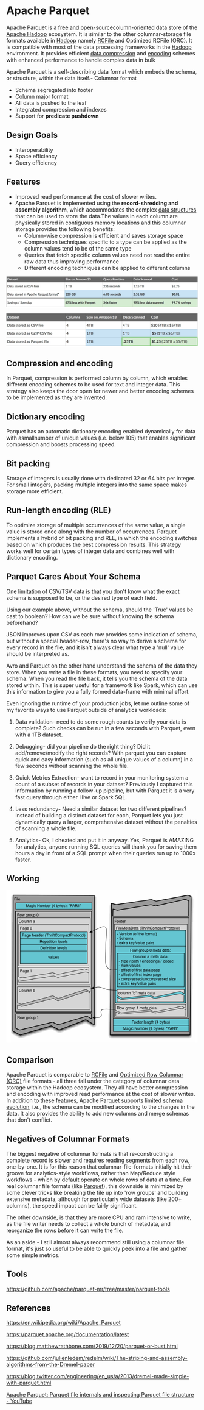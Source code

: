 # Apache Parquet

Apache Parquet is a [free and open-source](https://en.wikipedia.org/wiki/Free_and_open-source)[column-oriented](https://en.wikipedia.org/wiki/Column-oriented_DBMS) data store of the [Apache Hadoop](https://en.wikipedia.org/wiki/Apache_Hadoop) ecosystem. It is similar to the other columnar-storage file formats available in [Hadoop](https://en.wikipedia.org/wiki/Apache_Hadoop) namely [RCFile](https://en.wikipedia.org/wiki/RCFile) and Optimized RCFile (ORC). It is compatible with most of the data processing frameworks in the [Hadoop](https://en.wikipedia.org/wiki/Hadoop) environment. It provides efficient [data compression](https://en.wikipedia.org/wiki/Data_compression) and [encoding](https://en.wikipedia.org/wiki/Encoding) schemes with enhanced performance to handle complex data in bulk

Apache Parquet is a self-describing data format which embeds the schema, or structure, within the data itself.- Columnar format

- Schema segregated into footer
- Column major format
- All data is pushed to the leaf
- Integrated compression and indexes
- Support for **predicate pushdown**

## Design Goals

- Interoperability
- Space efficiency
- Query efficiency

## Features

- Improved read performance at the cost of slower writes.
- Apache Parquet is implemented using the **record-shredding and assembly algorithm**, which accommodates the complex [data structures](https://en.wikipedia.org/wiki/Data_structures) that can be used to store the data.The values in each column are physically stored in contiguous memory locations and this columnar storage provides the following benefits:
  - Column-wise compression is efficient and saves storage space
  - Compression techniques specific to a type can be applied as the column values tend to be of the same type
  - Queries that fetch specific column values need not read the entire raw data thus improving performance
  - Different encoding techniques can be applied to different columns

![image](../../media/Apache-Parquet-image1.jpg)

![image](../../media/Apache-Parquet-image2.jpg)

## Compression and encoding

In Parquet, compression is performed column by column, which enables different encoding schemes to be used for text and integer data. This strategy also keeps the door open for newer and better encoding schemes to be implemented as they are invented.

## Dictionary encoding

Parquet has an automatic dictionary encoding enabled dynamically for data with asmallnumber of unique values (i.e. below 105) that enables significant compression and boosts processing speed.

## Bit packing

Storage of integers is usually done with dedicated 32 or 64 bits per integer. For small integers, packing multiple integers into the same space makes storage more efficient.

## Run-length encoding (RLE)

To optimize storage of multiple occurrences of the same value, a single value is stored once along with the number of occurrences.
Parquet implements a hybrid of bit packing and RLE, in which the encoding switches based on which produces the best compression results. This strategy works well for certain types of integer data and combines well with dictionary encoding.

## Parquet Cares About Your Schema

One limitation of CSV/TSV data is that you don't know what the exact schema is supposed to be, or the desired type of each field.

Using our example above, without the schema, should the 'True' values be cast to boolean? How can we be sure without knowing the schema beforehand?

JSON improves upon CSV as each row provides some indication of schema, but without a special header-row, there's no way to derive a schema for every record in the file, and it isn't always clear what type a 'null' value should be interpreted as.

Avro and Parquet on the other hand understand the schema of the data they store. When you write a file in these formats, you need to specify your schema. When you read the file back, it tells you the schema of the data stored within. This is super useful for a framework like Spark, which can use this information to give you a fully formed data-frame with minimal effort.

Even ignoring the runtime of your production jobs, let me outline some of my favorite ways to use Parquet outside of analytics workloads:

1. Data validation- need to do some rough counts to verify your data is complete? Such checks can be run in a few seconds with Parquet, even with a 1TB dataset.

2. Debugging- did your pipeline do the right thing? Did it add/remove/modify the right records? With parquet you can capture quick and easy information (such as all unique values of a column) in a few seconds without scanning the whole file.

3. Quick Metrics Extraction- want to record in your monitoring system a count of a subset of records in your dataset? Previously I captured this information by running a follow-up pipeline, but with Parquet it is a very fast query through either Hive or Spark SQL.

4. Less redundancy- Need a similar dataset for two different pipelines? Instead of building a distinct dataset for each, Parquet lets you just dynamically query a larger, comprehensive dataset without the penalties of scanning a whole file.

5. Analytics- Ok, I cheated and put it in anyway. Yes, Parquet is AMAZING for analytics, anyone running SQL queries will thank you for saving them hours a day in front of a SQL prompt when their queries run up to 1000x faster.

## Working

![image](../../media/Apache-Parquet-image3.gif)

## Comparison

Apache Parquet is comparable to [RCFile](https://en.wikipedia.org/wiki/RCFile) and [Optimized Row Columnar (ORC)](https://en.wikipedia.org/wiki/Apache_ORC) file formats - all three fall under the category of columnar data storage within the Hadoop ecosystem. They all have better compression and encoding with improved read performance at the cost of slower writes. In addition to these features, Apache Parquet supports limited [schema evolution](https://en.wikipedia.org/wiki/Schema_evolution), i.e., the schema can be modified according to the changes in the data. It also provides the ability to add new columns and merge schemas that don't conflict.

## Negatives of Columnar Formats

The biggest negative of columnar formats is that re-constructing a complete record is slower and requires reading segments from each row, one-by-one. It is for this reason that columnar-file-formats initially hit their groove for analytics-style workflows, rather than Map/Reduce style workflows - which by default operate on whole rows of data at a time.
For real columnar file formats (like [Parquet](http://parquet.apache.org/)), this downside is minimized by some clever tricks like breaking the file up into 'row groups' and building extensive metadata, although for particularly wide datasets (like 200+ columns), the speed impact can be fairly significant.

The other downside, is that they are more CPU and ram intensive to write, as the file writer needs to collect a whole bunch of metadata, and reorganize the rows before it can write the file.

As an aside - I still almost always recommend still using a columnar file format, it's just so useful to be able to quickly peek into a file and gather some simple metrics.

## Tools

<https://github.com/apache/parquet-mr/tree/master/parquet-tools>

## References

<https://en.wikipedia.org/wiki/Apache_Parquet>

<https://parquet.apache.org/documentation/latest>

<https://blog.matthewrathbone.com/2019/12/20/parquet-or-bust.html>

<https://github.com/julienledem/redelm/wiki/The-striping-and-assembly-algorithms-from-the-Dremel-paper>

<https://blog.twitter.com/engineering/en_us/a/2013/dremel-made-simple-with-parquet.html>

[Apache Parquet: Parquet file internals and inspecting Parquet file structure - YouTube](https://www.youtube.com/watch?v=rVC9F1y38oU)
